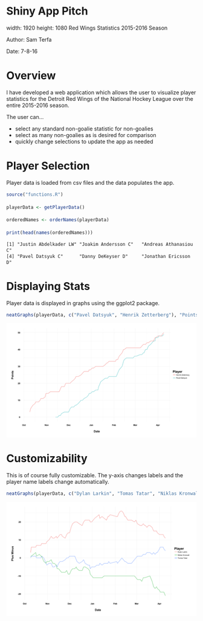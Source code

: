 Shiny App Pitch
========================================================
width: 1920
height: 1080
Red Wings Statistics 2015-2016 Season

Author: Sam Terfa

Date: 7-8-16

Overview
========================================================

I have developed a web application which allows the user to
visualize player statistics for the Detroit Red Wings of the
National Hockey League over the entire 2015-2016 season.

The user can...
- select any standard non-goalie statistic for non-goalies
- select as many non-goalies as is desired for comparison
- quickly change selections to update the app as needed

Player Selection
========================================================
Player data is loaded from csv files and the data populates the app.

```r
source("functions.R")

playerData <- getPlayerData()

orderedNames <- orderNames(playerData)

print(head(names(orderedNames)))
```

```
[1] "Justin Abdelkader LW" "Joakim Andersson C"   "Andreas Athanasiou C"
[4] "Pavel Datsyuk C"      "Danny DeKeyser D"     "Jonathan Ericsson D" 
```

Displaying Stats
========================================================
Player data is displayed in graphs using the ggplot2 package.

```r
neatGraphs(playerData, c("Pavel Datsyuk", "Henrik Zetterberg"), "Points")
```

<img src="Pitch-figure/unnamed-chunk-2-1.png" title="plot of chunk unnamed-chunk-2" alt="plot of chunk unnamed-chunk-2" style="display: block; margin: auto;" />

Customizability
========================================================
This is of course fully customizable. The y-axis changes labels and the 
player name labels change automatically.

```r
neatGraphs(playerData, c("Dylan Larkin", "Tomas Tatar", "Niklas Kronwall"), "Plus Minus")
```

<img src="Pitch-figure/unnamed-chunk-3-1.png" title="plot of chunk unnamed-chunk-3" alt="plot of chunk unnamed-chunk-3" style="display: block; margin: auto;" />
